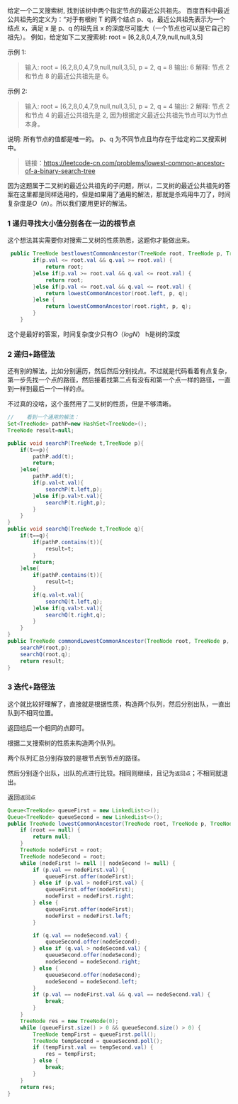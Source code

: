 给定一个二叉搜索树, 找到该树中两个指定节点的最近公共祖先。
百度百科中最近公共祖先的定义为：“对于有根树 T 的两个结点 p、q，最近公共祖先表示为一个结点 x，满足 x 是 p、q 的祖先且 x 的深度尽可能大（一个节点也可以是它自己的祖先）。
例如，给定如下二叉搜索树: root = [6,2,8,0,4,7,9,null,null,3,5]

示例 1:
>输入: root = [6,2,8,0,4,7,9,null,null,3,5], p = 2, q = 8
>输出: 6
>解释: 节点 2 和节点 8 的最近公共祖先是 6。

示例 2:
>输入: root = [6,2,8,0,4,7,9,null,null,3,5], p = 2, q = 4
>输出: 2
>解释: 节点 2 和节点 4 的最近公共祖先是 2, 因为根据定义最近公共祖先节点可以为节点本身。

说明:
所有节点的值都是唯一的。
p、q 为不同节点且均存在于给定的二叉搜索树中。

>链接：https://leetcode-cn.com/problems/lowest-common-ancestor-of-a-binary-search-tree



因为这题属于二叉树的最近公共祖先的子问题，所以，二叉树的最近公共祖先的答案在这里都是同样适用的，但是如果用了通用的解法，那就是杀鸡用牛刀了，时间复杂度是$O（n）$。所以我们要用更好的解法。


### 1 递归寻找大小值分别各在一边的根节点
这个想法其实需要你对搜索二叉树的性质熟悉，这题你才能做出来。

```java
 public TreeNode bestlowestCommonAncestor(TreeNode root, TreeNode p, TreeNode q) {
        if(p.val <= root.val && q.val >= root.val) {
            return root;
        }else if(p.val >= root.val && q.val <= root.val) {
            return root;
        }else if(p.val <= root.val && q.val <= root.val) {
            return lowestCommonAncestor(root.left, p, q);
        }else {
            return lowestCommonAncestor(root.right, p, q);
        }
    }
```



这个是最好的答案，时间复杂度少只有$O（logN）$ h是树的深度

### 2 递归+路径法

还有别的解法，比如分别遍历，然后然后分别找点。不过就是代码看着有点复杂，第一步先找一个点的路径，然后接着找第二点有没有和第一个点一样的路径，一直到一样到最后一个一样的点。

不过真的没啥，这个虽然用了二叉树的性质，但是不够清晰。

```java
//    看到一个通用的解法：
Set<TreeNode> pathP=new HashSet<TreeNode>();
TreeNode result=null;

public void searchP(TreeNode t,TreeNode p){
    if(t==p){
        pathP.add(t);
        return;
    }else{
        pathP.add(t);
        if(p.val<t.val){
            searchP(t.left,p);
        }else if(p.val>t.val){
            searchP(t.right,p);
        }
    }
}
public void searchQ(TreeNode t,TreeNode q){
    if(t==q){
        if(pathP.contains(t)){
            result=t;
        }
        return;
    }else{
        if(pathP.contains(t)){
            result=t;
        }
        if(q.val<t.val){
            searchQ(t.left,q);
        }else if(q.val>t.val){
            searchQ(t.right,q);
        }
    }
}
public TreeNode commondLowestCommonAncestor(TreeNode root, TreeNode p, TreeNode q) {
    searchP(root,p);
    searchQ(root,q);
    return result;
}
```

### 3 迭代+路径法

这个就比较好理解了，直接就是根据性质，构造两个队列，然后分别出队，一直出队到不相同位置。

返回组后一个相同的点即可。

根据二叉搜索树的性质来构造两个队列。

两个队列汇总分别存放的是根节点到节点的路径。

然后分别逐个出队，出队的点进行比较。相同则继续，且记为`返回点`；不相同就退出。

返回`返回点`

```java
Queue<TreeNode> queueFirst = new LinkedList<>();
Queue<TreeNode> queueSecond = new LinkedList<>();
public TreeNode lowestCommonAncestor(TreeNode root, TreeNode p, TreeNode q) {
    if (root == null) {
        return null;
    }
    TreeNode nodeFirst = root;
    TreeNode nodeSecond = root;
    while (nodeFirst != null || nodeSecond != null) {
        if (p.val == nodeFirst.val) {
            queueFirst.offer(nodeFirst);
        } else if (p.val > nodeFirst.val) {
            queueFirst.offer(nodeFirst);
            nodeFirst = nodeFirst.right;
        } else {
            queueFirst.offer(nodeFirst);
            nodeFirst = nodeFirst.left;
        }

        if (q.val == nodeSecond.val) {
            queueSecond.offer(nodeSecond);
        } else if (q.val > nodeSecond.val) {
            queueSecond.offer(nodeSecond);
            nodeSecond = nodeSecond.right;
        } else {
            queueSecond.offer(nodeSecond);
            nodeSecond = nodeSecond.left;
        }
        if (p.val == nodeFirst.val && q.val == nodeSecond.val) {
            break;
        }
    }
    TreeNode res = new TreeNode(0);
    while (queueFirst.size() > 0 && queueSecond.size() > 0) {
        TreeNode tempFirst = queueFirst.poll();
        TreeNode tempSecond = queueSecond.poll();
        if (tempFirst.val == tempSecond.val) {
            res = tempFirst;
        } else {
            break;
        }
    }
    return res;
}
```

